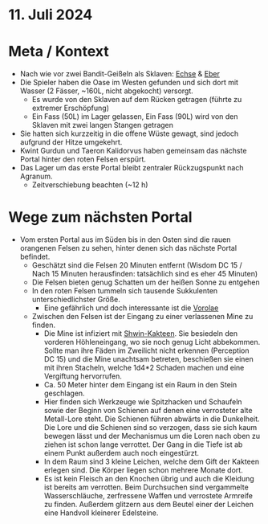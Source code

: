 # 11. Juli 2024

# Meta / Kontext
* Nach wie vor zwei Bandit-Geißeln als Sklaven: [Echse](../2024-05-30/Gegner/Bandit-6_Sodili-Echse-Hybrid.md) & [Eber](../2024-05-30/Gegner/Bandit-8_Sodili-Eber-Hybrid.md)
* Die Spieler haben die Oase im Westen gefunden und sich dort mit Wasser (2 Fässer, ~160L, nicht abgekocht) versorgt.
    * Es wurde von den Sklaven auf dem Rücken getragen (führte zu extremer Erschöpfung)
    * Ein Fass (50L) im Lager gelassen, Ein Fass (90L) wird von den Sklaven mit zwei langen Stangen getragen
* Sie hatten sich kurzzeitig in die offene Wüste gewagt, sind jedoch aufgrund der Hitze umgekehrt.
* Kwint Gurdun und Taeron Kalidorvus haben gemeinsam das nächste Portal hinter den roten Felsen erspürt.
* Das Lager um das erste Portal bleibt zentraler Rückzugspunkt nach Agranum.
    * Zeitverschiebung beachten (~12 h)

# Wege zum nächsten Portal
* Vom ersten Portal aus im Süden bis in den Osten sind die rauen orangenen Felsen zu sehen, hinter denen sich das nächste Portal befindet.
    * Geschätzt sind die Felsen 20 Minuten entfernt (Wisdom DC 15 / Nach 15 Minuten herausfinden: tatsächlich sind es eher 45 Minuten)
    * Die Felsen bieten genug Schatten um der heißen Sonne zu entgehen
    * In den roten Felsen tummeln sich tausende Sukkulenten unterschiedlichster Größe.
        * Eine gefährlich und doch interessante ist die [Vorolae](/content/Himmelskoerper_/Aridess/Flora_/Vorolae/index.md) 
    * Zwischen den Felsen ist der Eingang zu einer verlassenen Mine zu finden.
        * Die Mine ist infiziert mit [Shwin-Kakteen](/content/Himmelskoerper_/Aridess/Flora_/Shwin-Kaktus/DnD-5e_Flora_-Blatt.md). Sie besiedeln den vorderen Höhleneingang, wo sie noch genug Licht abbekommen. Sollte man ihre Fäden im Zweilicht nicht erkennen (Perception DC 15) und die Mine unachtsam betreten, beschießen sie einen mit ihren Stacheln, welche 1d4*2 Schaden machen und eine Vergiftung hervorrufen.
        * Ca. 50 Meter hinter dem Eingang ist ein Raum in den Stein geschlagen. 
        * Hier finden sich Werkzeuge wie Spitzhacken und Schaufeln sowie der Beginn von Schienen auf denen eine verrosteter alte Metall-Lore steht. Die Schienen führen abwärts in die Dunkelheit. Die Lore und die Schienen sind so verzogen, dass sie sich kaum bewegen lässt und der Mechanismus um die Loren nach oben zu ziehen ist schon lange verrottet. Der Gang in die Tiefe ist ab einem Punkt außerdem auch noch eingestürzt.
        * In dem Raum sind 3 kleine Leichen, welche dem Gift der Kakteen erlegen sind. Die Körper liegen schon mehrere Monate dort.
        * Es ist kein Fleisch an den Knochen übrig und auch die Kleidung ist bereits am verrotten. Beim Durchsuchen sind vergammelte Wasserschläuche, zerfressene Waffen und verrostete Armreife zu finden. Außerdem glitzern aus dem Beutel einer der Leichen eine Handvoll kleinerer Edelsteine.
    